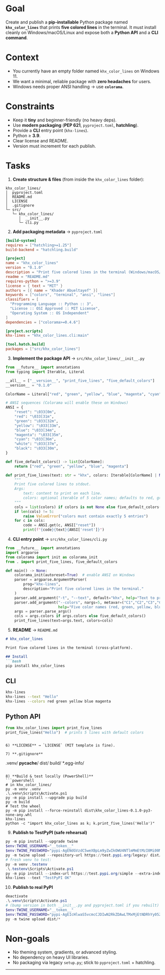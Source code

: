 # Goal

Create and publish a **pip-installable** Python package named **`khx_color_lines`** that prints **five colored lines** in the terminal. It must install cleanly on Windows/macOS/Linux and expose both a **Python API** and a **CLI command**.

# Context

* You currently have an empty folder named `khx_color_lines` on Windows 11.
* We want a minimal, reliable package with **zero headaches** for users.
* Windows needs proper ANSI handling → use **`colorama`**.

# Constraints

* Keep it **tiny** and beginner-friendly (no heavy deps).
* Use **modern packaging** (**PEP 621**, `pyproject.toml`, **hatchling**).
* Provide a **CLI** entry point (`khx-lines`).
* Python ≥ **3.9**.
* Clear license and README.
* Version must increment for each publish.

# Tasks

1. **Create structure & files** (from inside the `khx_color_lines` folder):

```
khx_color_lines/
│  pyproject.toml
│  README.md
│  LICENSE
│  .gitignore
└─ src/
   └─ khx_color_lines/
      │  __init__.py
      └─ cli.py
```

2. **Add packaging metadata** → `pyproject.toml`

```toml
[build-system]
requires = ["hatchling>=1.25"]
build-backend = "hatchling.build"

[project]
name = "khx_color_lines"
version = "0.1.0"
description = "Print five colored lines in the terminal (Windows/macOS/Linux)."
readme = "README.md"
requires-python = ">=3.9"
license = { text = "MIT" }
authors = [{ name = "Khader Abueltayef" }]
keywords = ["colors", "terminal", "ansi", "lines"]
classifiers = [
  "Programming Language :: Python :: 3",
  "License :: OSI Approved :: MIT License",
  "Operating System :: OS Independent"
]
dependencies = ["colorama>=0.4.6"]

[project.scripts]
khx-lines = "khx_color_lines.cli:main"

[tool.hatch.build]
packages = ["src/khx_color_lines"]
```

3. **Implement the package API** → `src/khx_color_lines/__init__.py`

```python
from __future__ import annotations
from typing import Iterable, Literal

__all__ = ["__version__", "print_five_lines", "five_default_colors"]
__version__ = "0.1.0"

ColorName = Literal["red", "green", "yellow", "blue", "magenta", "cyan", "white", "black", "reset"]

# ANSI sequences (Colorama will enable these on Windows)
ANSI = {
    "reset": "\033[0m",
    "red": "\033[31m",
    "green": "\033[32m",
    "yellow": "\033[33m",
    "blue": "\033[34m",
    "magenta": "\033[35m",
    "cyan": "\033[36m",
    "white": "\033[37m",
    "black": "\033[30m",
}

def five_default_colors() -> list[ColorName]:
    return ["red", "green", "yellow", "blue", "magenta"]

def print_five_lines(text: str = "khx", colors: Iterable[ColorName] | None = None) -> None:
    """
    Print five colored lines to stdout.
    Args:
        text: content to print on each line.
        colors: optional iterable of 5 color names; defaults to red, green, yellow, blue, magenta.
    """
    cols = list(colors) if colors is not None else five_default_colors()
    if len(cols) != 5:
        raise ValueError("colors must contain exactly 5 entries")
    for c in cols:
        code = ANSI.get(c, ANSI["reset"])
        print(f"{code}{text}{ANSI['reset']}")
```

4. **CLI entry point** → `src/khx_color_lines/cli.py`

```python
from __future__ import annotations
import argparse
from colorama import init as colorama_init
from . import print_five_lines, five_default_colors

def main() -> None:
    colorama_init(autoreset=True)  # enable ANSI on Windows
    parser = argparse.ArgumentParser(
        prog="khx-lines",
        description="Print five colored lines in the terminal."
    )
    parser.add_argument("-t", "--text", default="khx", help="Text to print on each line.")
    parser.add_argument("--colors", nargs=5, metavar=("C1","C2","C3","C4","C5"),
                        help="Five color names (red, green, yellow, blue, magenta, cyan, white, black).")
    args = parser.parse_args()
    cols = args.colors if args.colors else five_default_colors()
    print_five_lines(text=args.text, colors=cols)
```

5. **README** → `README.md`

````markdown
# khx_color_lines

Print five colored lines in the terminal (cross-platform).

## Install
```bash
pip install khx_color_lines
````

## CLI

```bash
khx-lines
khx-lines --text "Hello"
khx-lines --colors red green yellow blue magenta
```

## Python API

```python
from khx_color_lines import print_five_lines
print_five_lines("Hello")  # prints 5 lines with default colors
```

```

6) **LICENSE** → `LICENSE` (MIT template is fine).

7) **.gitignore**
```

.venv/
**pycache**/
dist/
build/
\*.egg-info/

````

8) **Build & test locally (PowerShell)**
```powershell
# in khx_color_lines/
py -m venv .venv
.\.venv\Scripts\Activate.ps1
py -m pip install --upgrade pip build
py -m build
# Test the wheel
py -m pip install --force-reinstall dist\khx_color_lines-0.1.0-py3-none-any.whl
khx-lines
python -c "import khx_color_lines as k; k.print_five_lines('Hello')"
````

9. **Publish to TestPyPI (safe rehearsal)**

```powershell
py -m pip install --upgrade twine
$env:TWINE_USERNAME="__token__"
$env:TWINE_PASSWORD="pypi-AgENdGVzdC5weXBpLm9yZwIkOWU4NTlmMmEtMzI0Mi00MmUxLWFhMWMtMmU1ZDFlYzQ0MWE5AAIqWzMsImI2MDI4MmViLTgyZjEtNGVhYS05YzRhLTNjNGNiY2Y0N2U2ZCJdAAAGIJX_9QkbgMNH6QbHBPyui0y3a0se0TuGwr3v9LL7GZTG"
py -m twine upload --repository-url https://test.pypi.org/legacy/ dist/*
# fresh venv to test:
py -m venv .testenv
.\.testenv\Scripts\Activate.ps1
py -m pip install --index-url https://test.pypi.org/simple --extra-index-url https://pypi.org/simple khx_color_lines
khx-lines --text "TestPyPI OK"
```

10. **Publish to real PyPI**

```powershell
deactivate
.\.venv\Scripts\Activate.ps1
# (bump version in both __init__.py and pyproject.toml if you rebuilt)
$env:TWINE_USERNAME="__token__"
$env:TWINE_PASSWORD="pypi-AgEIcHlwaS5vcmcCJDIwN2RkZDAwLTMxMjEtNDRhYy05ZmU5LTU0NmI5NDBmYjQ3ZgACKlszLCI4YWQ4YWUzZi0zY2NiLTRiZjQtOTA0Yy02ZThlYTVmYjczOTQiXQAABiAVlVBvdlf2El3v6HcnZeugYqElYDVqR06MNLTpuD8aEQ"
py -m twine upload dist/*
```

# Non-goals

* No theming system, gradients, or advanced styling.
* No dependency on heavy UI libraries.
* No packaging via legacy `setup.py`; stick to `pyproject.toml` + hatchling.

---